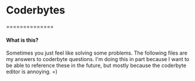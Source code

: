 # Coderbytes
==============
#### What is this?
Sometimes you just feel like solving some problems. The following files are my answers to coderbyte questions. I'm doing this in part because I want to be able to reference these in the future, but mostly because the coderbyte editor is annoying. =)
